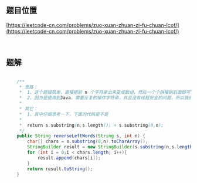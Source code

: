 ## 题目位置

[https://leetcode-cn.com/problems/zuo-xuan-zhuan-zi-fu-chuan-lcof/](https://leetcode-cn.com/problems/zuo-xuan-zhuan-zi-fu-chuan-lcof/)

<br/>

## 题解

```java

    /**
     * 思路：
     *  1、这个题很简单，直接把前 n 个字符拿出来变成数组，然后一个个拼接到后面即可
     *  2、因为是使用到Java，需要反复的操作字符串，并且没有线程安全的问题，所以我们首选 StringBuilder
     *  
     * 其它：
     *  1、其中仔细思考一下，下面的代码是不是
     *  
     *  return s.substring(n,s.length()) + s.substring(0,n);
     */
    public String reverseLeftWords(String s, int n) {
        char[] chars = s.substring(0,n).toCharArray();
        StringBuilder result = new StringBuilder(s.substring(n,s.length()));
        for (int i = 0;i < chars.length; i++){
            result.append(chars[i]);
        }
        return result.toString();
    }

```